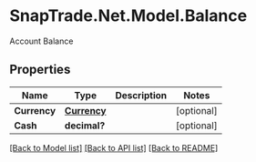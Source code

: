 # SnapTrade.Net.Model.Balance
Account Balance

## Properties

Name | Type | Description | Notes
------------ | ------------- | ------------- | -------------
**Currency** | [**Currency**](Currency.md) |  | [optional] 
**Cash** | **decimal?** |  | [optional] 

[[Back to Model list]](../README.md#documentation-for-models) [[Back to API list]](../README.md#documentation-for-api-endpoints) [[Back to README]](../README.md)

